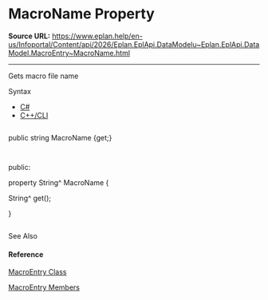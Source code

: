 # MacroName Property

**Source URL:** https://www.eplan.help/en-us/Infoportal/Content/api/2026/Eplan.EplApi.DataModelu~Eplan.EplApi.DataModel.MacroEntry~MacroName.html

---

Gets macro file name

Syntax

- [C#](#i-syntax-CS)
- [C++/CLI](#i-syntax-CPP2005)

```
```
public string MacroName {get;}
```
```

```
```
public:
property String^ MacroName {
   String^ get();
}
```
```



See Also

#### Reference

[MacroEntry Class](Eplan.EplApi.DataModelu~Eplan.EplApi.DataModel.MacroEntry.html)
  
[MacroEntry Members](Eplan.EplApi.DataModelu~Eplan.EplApi.DataModel.MacroEntry_members.html)